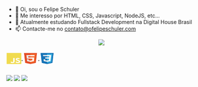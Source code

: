- 👋 Oi, sou o Felipe Schuler
- 👀 Me interesso por HTML, CSS, Javascript, NodeJS, etc...
- 🌱 Atualmente estudando Fullstack Development na Digital House Brasil
- 📫 Contacte-me no contato@ofelipeschuler.com
 
 
<div align="center">
  <a href="https://github.com/ofelipeschuler">
  <img height="150em" src="https://github-readme-stats.vercel.app/api/top-langs/?username=ofelipeschuler&layout=compact&langs_count=7&theme=dark"/>
</div>
<div style="display: inline_block"><br>
  <img align="center" alt="Rafa-Js" height="30" width="40" src="https://raw.githubusercontent.com/devicons/devicon/master/icons/javascript/javascript-plain.svg">
  <img align="center" alt="Rafa-HTML" height="30" width="40" src="https://raw.githubusercontent.com/devicons/devicon/master/icons/html5/html5-original.svg">
  <img align="center" alt="Rafa-CSS" height="30" width="40" src="https://raw.githubusercontent.com/devicons/devicon/master/icons/css3/css3-original.svg">
</div>
 
 ##
 
 <div> 
 </a>
  <a href="https://instagram.com/ofelipeschuler" target="_blank"><img src="https://img.shields.io/badge/-Instagram-%23E4405F?style=for-the-badge&logo=instagram&logoColor=white" target="_blank"></a>
 	<a href = "mailto:contato@ofelipeschuler.com"><img src="https://img.shields.io/badge/-Gmail-%23333?style=for-the-badge&logo=gmail&logoColor=white" target="_blank"></a>
  <a href="https://www.linkedin.com/in/felipe-schuler-971729164/" target="_blank"><img src="https://img.shields.io/badge/-LinkedIn-%230077B5?style=for-the-badge&logo=linkedin&logoColor=white" target="_blank"></a> 
 
 </div>
<!---
ofelipeschuler/ofelipeschuler is a ✨ special ✨ repository because its `README.md` (this file) appears on your GitHub profile.
You can click the Preview link to take a look at your changes.
--->

